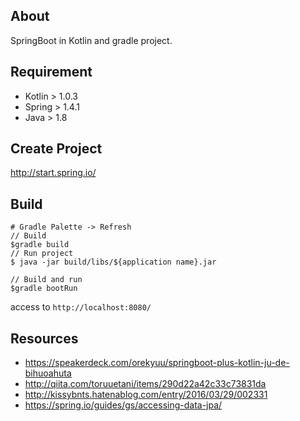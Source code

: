 ## About
SpringBoot in Kotlin and gradle project.

## Requirement

- Kotlin > 1.0.3
- Spring > 1.4.1
- Java > 1.8

## Create Project
http://start.spring.io/

## Build

```
# Gradle Palette -> Refresh
// Build
$gradle build
// Run project
$ java -jar build/libs/${application name}.jar

// Build and run
$gradle bootRun
```

access to `http://localhost:8080/`

## Resources

- https://speakerdeck.com/orekyuu/springboot-plus-kotlin-ju-de-bihuoahuta
- http://qiita.com/toruuetani/items/290d22a42c33c73831da
- http://kissybnts.hatenablog.com/entry/2016/03/29/002331
- https://spring.io/guides/gs/accessing-data-jpa/